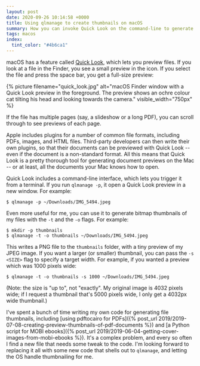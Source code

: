 ```yaml
---
layout: post
date: 2020-09-26 10:14:58 +0000
title: Using qlmanage to create thumbnails on macOS
summary: How you can invoke Quick Look on the command-line to generate high-quality thumbnails.
tags: macos
index:
  tint_color: "#4b6ca1"
---
```


macOS has a feature called [Quick Look](https://en.wikipedia.org/wiki/Quick_Look), which lets you preview files.
If you look at a file in the Finder, you see a small preview in the icon.
If you select the file and press the space bar, you get a full-size preview:

{%
  picture
  filename="quick_look.jpg"
  alt="macOS Finder window with a Quick Look preview in the foreground. The preview shows an ochre colour cat tilting his head and looking towards the camera."
  visible_width="750px"
%}

If the file has multiple pages (say, a slideshow or a long PDF), you can scroll through to see previews of each page.

Apple includes plugins for a number of common file formats, including PDFs, images, and HTML files.
Third-party developers can then write their own plugins, so that their documents can be previewed with Quick Look -- even if the document is a non-standard format.
All this means that Quick Look
is a pretty thorough tool for generating document previews on the Mac -- or at least, all the documents your Mac knows how to open.

Quick Look includes a command-line interface, which lets you trigger it from a terminal.
If you run `qlmanage -p`, it open a Quick Look preview in a new window.
For example:

```console
$ qlmanage -p ~/Downloads/IMG_5494.jpeg
```

Even more useful for me, you can use it to generate bitmap thumbnails of my files with the `-t` and the `-o` flags.
For example:

```console
$ mkdir -p thumbnails
$ qlmanage -t -o thumbnails ~/Downloads/IMG_5494.jpeg
```

This writes a PNG file to the `thumbnails` folder, with a tiny preview of my JPEG image.
If you want a larger (or smaller) thumbnail, you can pass the `-s <SIZE>` flag to specify a target width.
For example, if you wanted a preview which was 1000&nbsp;pixels wide:

```
$ qlmanage -t -o thumbnails -s 1000 ~/Downloads/IMG_5494.jpeg
```

(Note: the size is "up to", not "exactly".
My original image is 4032 pixels wide; if I request a thumbnail that's 5000 pixels wide, I only get a 4032px wide thumbnail.)

I've spent a bunch of time writing my own code for generating file thumbnails, including [using pdftocairo for PDFs]({% post_url 2019/2019-07-08-creating-preview-thumbnails-of-pdf-documents %}) and [a Python script for MOBI ebooks]({% post_url 2019/2019-06-04-getting-cover-images-from-mobi-ebooks %}).
It's a complex problem, and every so often I find a new file that needs some tweak to the code.
I'm looking forward to replacing it all with some new code that shells out to `qlmanage`, and letting the OS handle thumbnailing for me.
